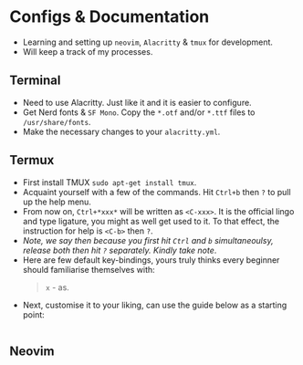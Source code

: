 # Configs & Documentation
- Learning and setting up `neovim`, `Alacritty` & `tmux` for development.
- Will keep a track of my processes.

## Terminal
- Need to use Alacritty. Just like it and it is easier to configure.
- Get Nerd fonts & `SF Mono`. Copy the `*.otf` and/or `*.ttf` files to 
`/usr/share/fonts`.
- Make the necessary changes to your `alacritty.yml`.

## Termux
- First install TMUX `sudo apt-get install tmux`.
- Acquaint yourself with a few of the commands. Hit `Ctrl+b` then `?` to pull
up the help menu.
- From now on, `Ctrl+*xxx*` will be written as `<C-xxx>`. It is the official
lingo and type ligature, you might as well get used to it. To that effect,
the instruction for help is `<C-b>` then `?`.
- *Note, we say then because you first hit `Ctrl` and `b` simultaneoulsy,
release both then hit `?` separately. Kindly take note*.
- Here are few default key-bindings, yours truly thinks every beginner should
familiarise themselves with:
    > `x` - as.
- Next, customise it to your liking, can use the guide below as a starting 
point:
```

```

## Neovim

